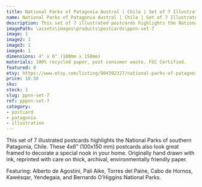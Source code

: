 ```yaml
---
title: National Parks of Patagonia Austral | Chile | Set of 7 Illustrated Postcards
name: National Parks of Patagonia Austral | Chile | Set of 7 Illustrated Postcards
description: This set of 7 illustrated postcards highlights the National Parks of southern Patagonia, Chile. Originally hand drawn with ink, reprinted with care on thick, archival, environmentally friendly paper.
imagePath: \assets\images\products\postcards\ppnn-set-7
image: 1
image2: 1
image3: 1
image4: 1
dimensions: 4" x 6" (100mm x 150mm)
materials: 100% recycled paper, post consumer waste. FSC Certified.
featured: 0
etsy: https://www.etsy.com/listing/904392327/national-parks-of-patagonia-austral
price: 10.50
sku:
stock: 1
slug: ppnn-set-7
ref: pppnn-set-7
category:
- postcard
- patagonia
- illustration
---
```

This set of 7 illustrated postcards highlights the National Parks of southern Patagonia, Chile. These 4x6” (100x150 mm) postcards also look great framed to decorate a special nook in your home. Originally hand drawn with ink, reprinted with care on thick, archival, environmentally friendly paper.

Featuring: Alberto de Agostini, Pali Aike, Torres del Paine, Cabo de Hornos, Kawésqar, Yendegaia, and Bernardo O’Higgins National Parks.
